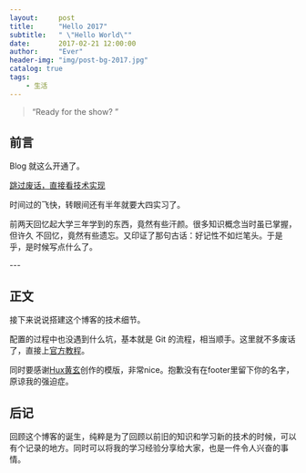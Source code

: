 ```yaml
---
layout:     post
title:      "Hello 2017"
subtitle:   " \"Hello World\""
date:       2017-02-21 12:00:00
author:     "Ever"
header-img: "img/post-bg-2017.jpg"
catalog: true
tags:
    - 生活
---
```


> “Ready for the show? ”


## 前言

Blog 就这么开通了。

[跳过废话，直接看技术实现](#build)

时间过的飞快，转眼间还有半年就要大四实习了。

前两天回忆起大学三年学到的东西，竟然有些汗颜。很多知识概念当时虽已掌握，但许久
不回忆，竟然有些遗忘。又印证了那句古话：好记性不如烂笔头。于是乎，是时候写点什么了。

<p id = "build"></p>
---

## 正文

接下来说说搭建这个博客的技术细节。

配置的过程中也没遇到什么坑，基本就是 Git 的流程，相当顺手。这里就不多废话了，直接上[官方教程](https://pages.github.com)。

同时要感谢[Hux黄玄](https://github.com/Huxpro)创作的模版，非常nice。抱歉没有在footer里留下你的名字，原谅我的强迫症。


## 后记

回顾这个博客的诞生，纯粹是为了回顾以前旧的知识和学习新的技术的时候，可以有个记录的地方。同时可以将我的学习经验分享给大家，也是一件令人兴奋的事情。
